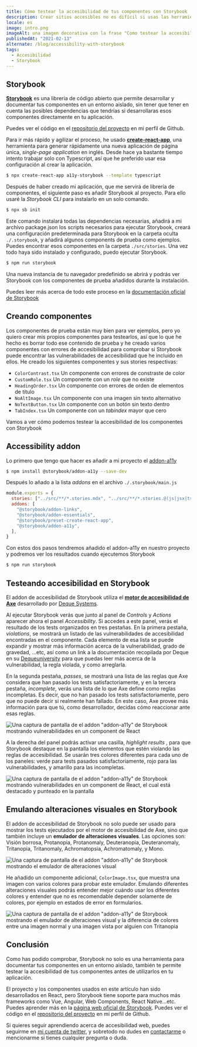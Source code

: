 ```yaml
---
title: Cómo testear la accesibilidad de tus componentes con Storybook
description: Crear sitios accesibles no es difícil si usas las herramientas adecuadas para testear la accesibilidad de tus componentes, y Storybook es una de ellas.
locale: es
image: intro.png
imageAlt: una imagen decorativa con la frase "Como testear la accesibilidad de tus componentes con Storybook"
publishedAt: "2021-02-13"
alternate: /blog/accessibility-with-storybook
tags:
  - Accesibilidad
  - Storybook
---
```


## Storybook

**[Storybook](https://storybook.js.org/)** es una librería de código abierto que permite desarrollar y documentar tus componentes en un entorno aislado, sin tener que tener en cuenta las posibles dependencias que tendrías si desarrollaras esos componentes directamente en tu aplicación.

Puedes ver el código en el [repositorio del proyecto](https://github.com/bolonio/a11y-storybook) en mi perfil de Github.

Para ir más rápido y agilizar el proceso, he usado **[create-react-app](https://github.com/facebook/create-react-app)**, una herramienta para generar rápidamente una nueva aplicación de página única, _single-page application_ en inglés.
Desde hace ya bastante tiempo intento trabajar solo con Typescript, así que he preferido usar esa configuración al crear la aplicación.

```bash
$ npx create-react-app a11y-storybook --template typescript
```

Después de haber creado mi aplicación, que me servirá de librería de componentes, el siguiente paso es añadir Storybook al proyecto. Para ello usaré la _Storybook CLI_ para instalarlo en un solo comando.

```bash
$ npx sb init
```

Este comando instalará todas las dependencias necesarias, añadirá a mi archivo package.json los scripts necesarios para ejecutar Storybook, creará una configuración predeterminada para Storybook en la carpeta oculta `./.storybook`, y añadirá algunos components de prueba como ejemplos. Puedes encontrar esos componentes en la carpeta `./src/stories`. Una vez todo haya sido instalado y configurado, puedo ejecutar Storybook.

```bash
$ npm run storybook
```

Una nueva instancia de tu navegador predefinido se abrirá y podrás ver Storybook con los componentes de prueba añadidos durante la instalación.

Puedes leer más acerca de todo este proceso en la [documentación oficial de Storybook](https://storybook.js.org/docs/react/get-started/install)

## Creando componentes

Los componentes de prueba están muy bien para ver ejemplos, pero yo quiero crear mis propios componentes para testearlos, así que lo que he hecho es borrar todo ese contenido de prueba y he creado varios componentes con errores de accesibilidad para comprobar si Storybook puede encontrar las vulnerabilidades de accesibilidad que he incluido en ellos. He creado los siguientes componentes y sus stories respectivas:

- `ColorContrast.tsx` Un componente con errores de constraste de color
- `CustomRole.tsx` Un componente con un _role_ que no existe
- `HeadingOrder.tsx` Un componente con errores de orden de elementos de título
- `NoAltImage.tsx` Un componente con una imagen sin texto alternativo
- `NoTextButton.tsx` Un componente con un botón sin texto dentro
- `TabIndex.tsx` Un componente con un _tabindex_ mayor que cero

Vamos a ver cómo podemos testear la accesibilidad de los componentes con Storybook

## Accessibility addon

Lo primero que tengo que hacer es añadir a mi proyecto el [addon-a11y](https://github.com/storybookjs/storybook/tree/next/addons/a11y)

```bash
$ npm install @storybook/addon-a11y --save-dev
```

Después lo añado a la lista _addons_ en el archivo `./.storybook/main.js`

```js
module.exports = {
  stories: ["../src/**/*.stories.mdx", "../src/**/*.stories.@(js|jsx|ts|tsx)"],
  addons: [
    "@storybook/addon-links",
    "@storybook/addon-essentials",
    "@storybook/preset-create-react-app",
    "@storybook/addon-a11y",
  ],
}
```

Con estos dos pasos tendremos añadido el addon-a11y en nuestro proyecto y podremos ver los resultados cuando ejecutemos Storybook

```bash
$ npm run storybook
```

## Testeando accesibilidad en Storybook

El addon de accesibilidad de Storybook utiliza el **[motor de accesibilidad de Axe](https://www.deque.com/axe/)** desarrollado por [Deque Systems](https://www.deque.com).

Al ejecutar Storybook verás que junto al panel de _Controls_ y _Actions_ aparecer ahora el panel _Accessibility_.
Si accedes a este panel, verás el resultado de los tests organizados en tres pestañas.
En la primera pestaña, _violations_, se mostrará un listado de las vulnerabilidades de accesibilidad encontradas en el componente.
Cada elemento de esa lista se puede expandir y mostrar más información acerca de la vulnerabilidad, grado de gravedad, ...etc, así como un link a la documentación recopilada por Deque en su [Dequeuniversity](https://dequeuniversity.com/rules/axe/4.1/color-contrast?application=axeAPI) para que puedas leer más acerca de la vulnerabilidad, la regla violada, y como arreglarla.

En la segunda pestaña, _passes_, se mostrará una lista de las reglas que Axe considera que han pasado los tests satisfactoriamente, y en la tercera pestaña, _incomplete_, verás una lista de lo que Axe define como reglas incompletas.
Es decir, que no han pasado los tests satisfactoriamente, pero que no puede decir si realmente han fallado. En este caso, Axe provee más información para que tú, como desarrollador, decidas cómo reaccionar ante esas reglas.

![Una captura de pantalla de el addon "addon-a11y" de Storybook mostrando vulnerabilidades en un component de React](/images/blog/accesibilidad-con-storybook/a11y-addon.png)

A la derecha del panel podrás activar una casilla, _highlight results_ , para que Storybook destaque en la pantalla los elementos que estén violando las reglas de accesibilidad.
Se usarán tres colores diferentes para cada uno de los paneles: verde para tests pasados satisfactoriamente, rojo para las vulnerabilidades, y amarillo para las incompletas.

![Una captura de pantalla de el addon "addon-a11y" de Storybook mostrando vulnerabilidades en un component de React, el cual está destacado y punteado en la pantalla](/images/blog/accesibilidad-con-storybook/button.png)

## Emulando alteraciones visuales en Storybook

El addon de accesibilidad de Storybook no solo puede ser usado para mostrar los tests ejecutados por el motor de accesibilidad de Axe, sino que también incluye un **emulador de alteraciones visuales**.
Las opciones son: Visión borrosa, Protanopia, Protanomaly, Deuteranopia, Deuteranomaly, Tritanopia, Tritanomaly, Achromatopsia, Achromatomaly, y Mono.

![Una captura de pantalla de el addon "addon-a11y" de Storybook mostrando el emulador de alteraciones visual](/images/blog/accesibilidad-con-storybook/emulator.png)

He añadido un componente adicional, `ColorImage.tsx`, que muestra una imagen con varios colores para probar este emulador.
Emulando diferentes alteraciones visuales podrás entender mejor cuándo usar los diferentes colores y entender que no es recomendable depender solamente de colores, por ejemplo en estados de error en formularios.

![Una captura de pantalla de el addon "addon-a11y" de Storybook mostrando el emulador de alteraciones visual y la diferencia de colores entre una imagen normal y una imagen vista por alguien con Tritanopia](/images/blog/accesibilidad-con-storybook/colors.png)

## Conclusión

Como has podido comprobar, Storybook no solo es una herramienta para documentar tus componentes en un entorno aislado, también te permite testear la accesibilidad de tus componentes antes de utilizarlos en tu aplicación.

El proyecto y los componentes usados en este artículo han sido desarrollados en React, pero Storybook tiene soporte para muchos más frameworks como Vue, Angular, Web Components, React Native...etc.
Puedes aprender más en la [página web oficial de Storybook](https://storybook.js.org/). Puedes ver el código en el [repositorio del proyecto](https://github.com/bolonio/a11y-storybook) en mi perfil de Github.

Si quieres seguir aprendiendo acerca de accesibilidad web, puedes seguirme en [mi cuenta de twitter](https://twitter.com/bolonio), y sobretodo no dudes en [contactarme](/es/about) o mencionarme si tienes cualquier pregunta o duda.
